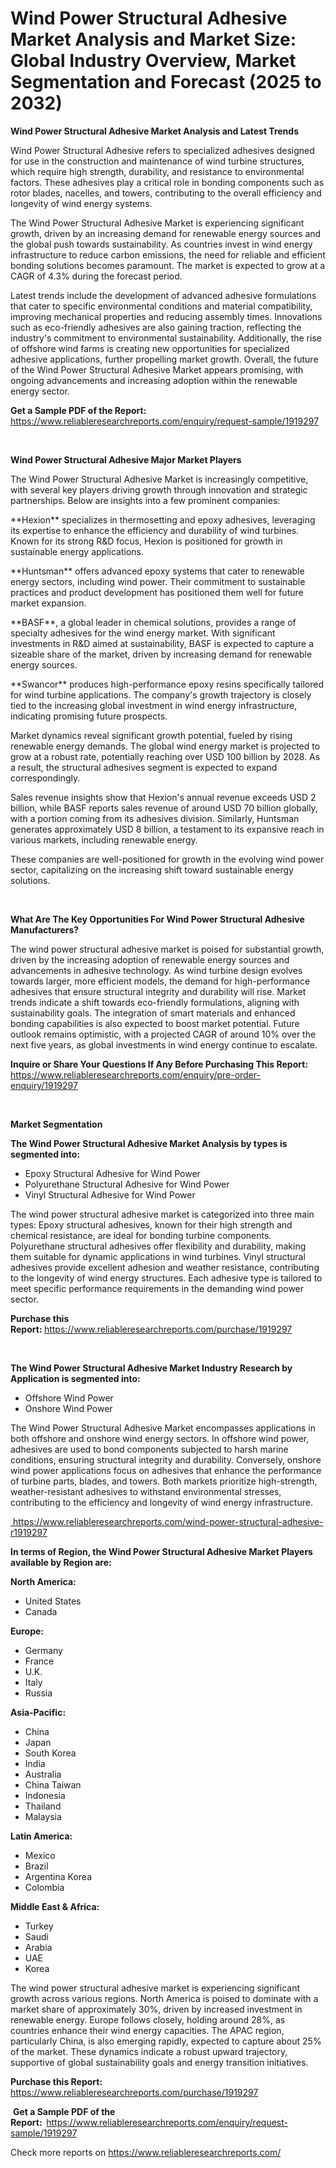 <p><h1>Wind Power Structural Adhesive Market Analysis and Market Size: Global Industry Overview, Market Segmentation and Forecast (2025 to 2032)</h1></p><p><strong>Wind Power Structural Adhesive Market Analysis and Latest Trends</strong></p>
<p><p>Wind Power Structural Adhesive refers to specialized adhesives designed for use in the construction and maintenance of wind turbine structures, which require high strength, durability, and resistance to environmental factors. These adhesives play a critical role in bonding components such as rotor blades, nacelles, and towers, contributing to the overall efficiency and longevity of wind energy systems.</p><p>The Wind Power Structural Adhesive Market is experiencing significant growth, driven by an increasing demand for renewable energy sources and the global push towards sustainability. As countries invest in wind energy infrastructure to reduce carbon emissions, the need for reliable and efficient bonding solutions becomes paramount. The market is expected to grow at a CAGR of 4.3% during the forecast period. </p><p>Latest trends include the development of advanced adhesive formulations that cater to specific environmental conditions and material compatibility, improving mechanical properties and reducing assembly times. Innovations such as eco-friendly adhesives are also gaining traction, reflecting the industry's commitment to environmental sustainability. Additionally, the rise of offshore wind farms is creating new opportunities for specialized adhesive applications, further propelling market growth. Overall, the future of the Wind Power Structural Adhesive Market appears promising, with ongoing advancements and increasing adoption within the renewable energy sector.</p></p>
<p><strong>Get a Sample PDF of the Report:&nbsp;</strong> <a href="https://www.reliableresearchreports.com/enquiry/request-sample/1919297?utm_campaign=117&utm_medium=2&utm_source=Github&utm_content=ia&utm_term=03042025&utm_id=wind-power-structural-adhesive">https://www.reliableresearchreports.com/enquiry/request-sample/1919297</a></p>
<p>&nbsp;</p>
<p><strong>Wind Power Structural Adhesive Major Market Players</strong></p>
<p><p>The Wind Power Structural Adhesive Market is increasingly competitive, with several key players driving growth through innovation and strategic partnerships. Below are insights into a few prominent companies:</p><p>**Hexion** specializes in thermosetting and epoxy adhesives, leveraging its expertise to enhance the efficiency and durability of wind turbines. Known for its strong R&D focus, Hexion is positioned for growth in sustainable energy applications.</p><p>**Huntsman** offers advanced epoxy systems that cater to renewable energy sectors, including wind power. Their commitment to sustainable practices and product development has positioned them well for future market expansion.</p><p>**BASF**, a global leader in chemical solutions, provides a range of specialty adhesives for the wind energy market. With significant investments in R&D aimed at sustainability, BASF is expected to capture a sizeable share of the market, driven by increasing demand for renewable energy sources.</p><p>**Swancor** produces high-performance epoxy resins specifically tailored for wind turbine applications. The company's growth trajectory is closely tied to the increasing global investment in wind energy infrastructure, indicating promising future prospects.</p><p>Market dynamics reveal significant growth potential, fueled by rising renewable energy demands. The global wind energy market is projected to grow at a robust rate, potentially reaching over USD 100 billion by 2028. As a result, the structural adhesives segment is expected to expand correspondingly.</p><p>Sales revenue insights show that Hexion's annual revenue exceeds USD 2 billion, while BASF reports sales revenue of around USD 70 billion globally, with a portion coming from its adhesives division. Similarly, Huntsman generates approximately USD 8 billion, a testament to its expansive reach in various markets, including renewable energy. </p><p>These companies are well-positioned for growth in the evolving wind power sector, capitalizing on the increasing shift toward sustainable energy solutions.</p></p>
<p>&nbsp;</p>
<p><strong>What Are The Key Opportunities For Wind Power Structural Adhesive Manufacturers?</strong></p>
<p><p>The wind power structural adhesive market is poised for substantial growth, driven by the increasing adoption of renewable energy sources and advancements in adhesive technology. As wind turbine design evolves towards larger, more efficient models, the demand for high-performance adhesives that ensure structural integrity and durability will rise. Market trends indicate a shift towards eco-friendly formulations, aligning with sustainability goals. The integration of smart materials and enhanced bonding capabilities is also expected to boost market potential. Future outlook remains optimistic, with a projected CAGR of around 10% over the next five years, as global investments in wind energy continue to escalate.</p></p>
<p><strong>Inquire or Share Your Questions If Any Before Purchasing This Report:</strong> <a href="https://www.reliableresearchreports.com/enquiry/pre-order-enquiry/1919297?utm_campaign=117&utm_medium=2&utm_source=Github&utm_content=ia&utm_term=03042025&utm_id=wind-power-structural-adhesive">https://www.reliableresearchreports.com/enquiry/pre-order-enquiry/1919297</a></p>
<p>&nbsp;</p>
<p><strong>Market Segmentation</strong></p>
<p><strong>The Wind Power Structural Adhesive Market Analysis by types is segmented into:</strong></p>
<p><ul><li>Epoxy Structural Adhesive for Wind Power</li><li>Polyurethane Structural Adhesive for Wind Power</li><li>Vinyl Structural Adhesive for Wind Power</li></ul></p>
<p><p>The wind power structural adhesive market is categorized into three main types: Epoxy structural adhesives, known for their high strength and chemical resistance, are ideal for bonding turbine components. Polyurethane structural adhesives offer flexibility and durability, making them suitable for dynamic applications in wind turbines. Vinyl structural adhesives provide excellent adhesion and weather resistance, contributing to the longevity of wind energy structures. Each adhesive type is tailored to meet specific performance requirements in the demanding wind power sector.</p></p>
<p><strong>Purchase this Report:&nbsp;</strong><a href="https://www.reliableresearchreports.com/purchase/1919297?utm_campaign=117&utm_medium=2&utm_source=Github&utm_content=ia&utm_term=03042025&utm_id=wind-power-structural-adhesive">https://www.reliableresearchreports.com/purchase/1919297</a></p>
<p>&nbsp;</p>
<p><strong>The Wind Power Structural Adhesive Market Industry Research by Application is segmented into:</strong></p>
<p><ul><li>Offshore Wind Power</li><li>Onshore Wind Power</li></ul></p>
<p><p>The Wind Power Structural Adhesive Market encompasses applications in both offshore and onshore wind energy sectors. In offshore wind power, adhesives are used to bond components subjected to harsh marine conditions, ensuring structural integrity and durability. Conversely, onshore wind power applications focus on adhesives that enhance the performance of turbine parts, blades, and towers. Both markets prioritize high-strength, weather-resistant adhesives to withstand environmental stresses, contributing to the efficiency and longevity of wind energy infrastructure.</p></p>
<p><a href="https://www.reliableresearchreports.com/wind-power-structural-adhesive-r1919297?utm_campaign=117&utm_medium=2&utm_source=Github&utm_content=ia&utm_term=03042025&utm_id=wind-power-structural-adhesive">&nbsp;https://www.reliableresearchreports.com/wind-power-structural-adhesive-r1919297</a></p>
<p><strong>In terms of Region, the Wind Power Structural Adhesive Market Players available by Region are:</strong></p>
<p>
    <p> <strong> North America: </strong>
        <ul>
            <li>United States</li>
            <li>Canada</li>
        </ul>
        </p> 
    <p> <strong> Europe: </strong>
        <ul>
            <li>Germany</li>
            <li>France</li>
            <li>U.K.</li>
            <li>Italy</li>
            <li>Russia</li>
        </ul>
        </p> 
    <p> <strong> Asia-Pacific: </strong>
        <ul>
            <li>China</li>
            <li>Japan</li>
            <li>South Korea</li>
            <li>India</li>
            <li>Australia</li>
            <li>China Taiwan</li>
            <li>Indonesia</li>
            <li>Thailand</li>
            <li>Malaysia</li>
        </ul>
        </p> 
    <p> <strong> Latin America: </strong>
        <ul>
            <li>Mexico</li>
            <li>Brazil</li>
            <li>Argentina Korea</li>
            <li>Colombia</li>
        </ul>
        </p> 
    <p> <strong> Middle East & Africa: </strong>
        <ul>
            <li>Turkey</li>
            <li>Saudi</li>
            <li>Arabia</li>
            <li>UAE</li>
            <li>Korea</li>
        </ul>
    </p>
    </p>
<p><p>The wind power structural adhesive market is experiencing significant growth across various regions. North America is poised to dominate with a market share of approximately 30%, driven by increased investment in renewable energy. Europe follows closely, holding around 28%, as countries enhance their wind energy capacities. The APAC region, particularly China, is also emerging rapidly, expected to capture about 25% of the market. These dynamics indicate a robust upward trajectory, supportive of global sustainability goals and energy transition initiatives.</p></p>
<p><strong>Purchase this Report: </strong><a href="https://www.reliableresearchreports.com/purchase/1919297?utm_campaign=117&utm_medium=2&utm_source=Github&utm_content=ia&utm_term=03042025&utm_id=wind-power-structural-adhesive">https://www.reliableresearchreports.com/purchase/1919297</a></p>
<p>&nbsp;<strong>Get a Sample PDF of the Report:&nbsp;&nbsp;</strong><a href="https://www.reliableresearchreports.com/enquiry/request-sample/1919297?utm_campaign=117&utm_medium=2&utm_source=Github&utm_content=ia&utm_term=03042025&utm_id=wind-power-structural-adhesive">https://www.reliableresearchreports.com/enquiry/request-sample/1919297</a></p>
<p><strong></strong></p>
<p>Check more reports on <a href="https://www.reliableresearchreports.com/?utm_campaign=117&utm_medium=2&utm_source=Github&utm_content=ia&utm_term=03042025&utm_id=wind-power-structural-adhesive">https://www.reliableresearchreports.com/</a></p>